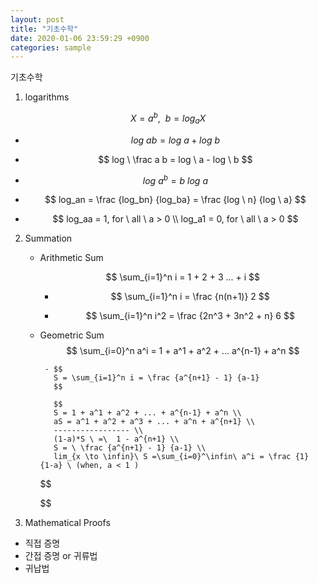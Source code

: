 ```yaml
---
layout: post
title: "기초수학"
date: 2020-01-06 23:59:29 +0900
categories: sample
---
```


기초수학

1. logarithms

$$
X = a^b, \ \  b = log_aX
$$

- $$
  log \ ab = log \ a + log \ b
  $$

- $$
  log \ \frac a b = log \ a - log \ b
  $$

- $$
  log \ a^b = b \ log \ a
  $$

- $$
  log_an = \frac {log_bn} {log_ba} = \frac {log \ n} {log \ a}
  $$

- $$
  log_aa = 1, for \ all \ a > 0 \\
  log_a1 = 0, for \ all \ a > 0
  $$

2.  Summation

    - Arithmetic Sum

      $$
      \sum_{i=1}^n i = 1 + 2 + 3 ... + i
      $$

      - $$
        \sum_{i=1}^n i = \frac {n(n+1)} 2
        $$

      - $$
        \sum_{i=1}^n i^2 = \frac {2n^3 + 3n^2 + n} 6
        $$

    - Geometric Sum
      $$
     \sum_{i=0}^n a^i = 1 + a^1 + a^2 + ... a^{n-1} + a^n
     $$

           - $$
             S = \sum_{i=1}^n i = \frac {a^{n+1} - 1} {a-1}
             $$

             $$
             S = 1 + a^1 + a^2 + ... + a^{n-1} + a^n \\
             aS = a^1 + a^2 + a^3 + ... + a^n + a^{n+1} \\
             ----------------- \\
             (1-a)*S \ =\  1 - a^{n+1} \\
             S = \ \frac {a^{n+1} - 1} {a-1} \\
             lim_{x \to \infin}\ S =\sum_{i=0}^\infin\ a^i = \frac {1} {1-a} \ (when, a < 1 )

      $$


      $$

3.  Mathematical Proofs

- 직접 증명
- 간접 증명 or 귀류법
- 귀납법
